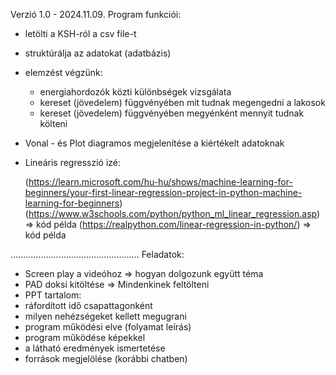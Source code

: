Verzió 1.0 - 2024.11.09.
Program funkciói:
 - letölti a KSH-ról a csv file-t
 - struktúrálja az adatokat (adatbázis)
 - elemzést végzünk:
     - energiahordozók közti különbségek vizsgálata
     - kereset (jövedelem) függvényében mit tudnak megengedni a lakosok
     - kereset (jövedelem) függvényében megyénként mennyit tudnak költeni
 - Vonal - és Plot diagramos megjelenítése a kiértékelt adatoknak
 - Lineáris regresszió izé:
   
   (https://learn.microsoft.com/hu-hu/shows/machine-learning-for-beginners/your-first-linear-regression-project-in-python-machine-learning-for-beginners)
   (https://www.w3schools.com/python/python_ml_linear_regression.asp) => kód példa
   (https://realpython.com/linear-regression-in-python/) => kód példa
   
...................................................
Feladatok:
 - Screen play a videóhoz => hogyan dolgozunk együtt téma
 - PAD doksi kitöltése => Mindenkinek feltölteni
 - PPT tartalom:
 - ráfordított idő csapattagonként
 - milyen nehézségeket kellett megugrani
 - program működési elve (folyamat leírás)
 - program működése képekkel
 - a látható eredmények ismertetése
 - források megjelölése (korábbi chatben)
